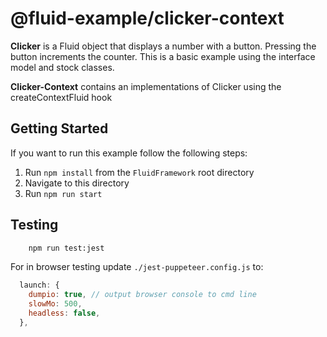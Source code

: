 # @fluid-example/clicker-context

**Clicker** is a Fluid object that displays a number with a button. Pressing the button
increments the counter. This is a basic example using the interface model and stock
classes.

**Clicker-Context** contains an implementations of Clicker using the createContextFluid hook

## Getting Started

If you want to run this example follow the following steps:

1. Run `npm install` from the `FluidFramework` root directory
2. Navigate to this directory
3. Run `npm run start`

## Testing

```bash
    npm run test:jest
```

For in browser testing update `./jest-puppeteer.config.js` to:

```javascript
  launch: {
    dumpio: true, // output browser console to cmd line
    slowMo: 500,
    headless: false,
  },
```
